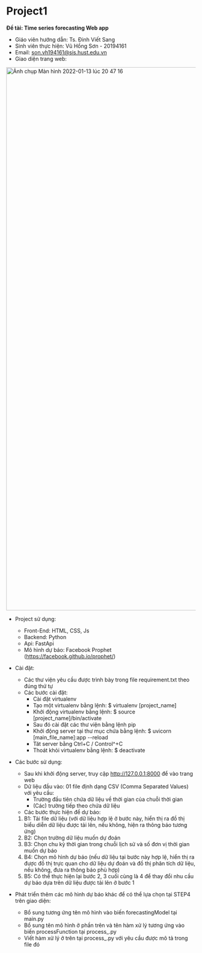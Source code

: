 # Project1

**Đề tài: Time series forecasting Web app**
* Giáo viên hướng dẫn: Ts. Đinh Viết Sang
* Sinh viên thực hiện: Vũ Hồng Sơn - 20194161
* Email: son.vh194161@sis.hust.edu.vn
* Giao diện trang web:
<img width="1440" alt="Ảnh chụp Màn hình 2022-01-13 lúc 20 47 16" src="https://user-images.githubusercontent.com/68985886/149341745-e916f26f-61d5-4cc4-b985-f4804c9f8e47.png">

* Project sử dụng:
  * Front-End: HTML, CSS, Js
  * Backend: Python
  * Api: FastApi
  * Mô hình dự báo: Facebook Prophet (https://facebook.github.io/prophet/)

* Cài đặt: 
  * Các thư viện yêu cầu được trình bày trong file requirement.txt theo đúng thứ tự
  * Các bước cài đặt:
    - Cài đặt virtualenv
    - Tạo một virtualenv bằng lệnh:
      $ virtualenv [project_name] 
    - Khởi động virtualenv bằng lệnh:
      $ source [project_name]/bin/activate
    - Sau đó cài đặt các thư viện bằng lệnh pip
    - Khởi động server tại thư mục chứa bằng lệnh:
      $ uvicorn [main_file_name]:app --reload
    - Tăt server bằng Ctrl+C / Control^+C
    - Thoát khỏi virtualenv bằng lệnh:
      $ deactivate
      
* Các bước sử dụng:
   - Sau khi khởi động server, truy cập http://127.0.0.1:8000 để vào trang web
   - Dữ liệu đầu vào: 01 file định dạng CSV (Comma Separated Values) với yêu cầu:
      + Trường đầu tiên chứa dữ liệu về thời gian của chuỗi thời gian
      + (Các) trường tiếp theo chứa dữ liệu
   -	Các bước thực hiện để dự báo:
     1.	B1: Tải file dữ liệu (với dữ liệu hợp lệ ở bước này, hiển thị ra đồ thị biểu diễn dữ liệu được tải lên, nếu không, hiện ra thông báo tương ứng)
     2.	B2: Chọn trường dữ liệu muốn dự đoán
     3.	B3: Chọn chu kỳ thời gian trong chuỗi lịch sử và số đơn vị thời gian muốn dự báo
     4.	B4: Chọn mô hình dự báo (nếu dữ liệu tại bước này hợp lệ, hiển thị ra được đồ thị trực quan cho dữ liệu dự đoán và đồ thị phân tích dữ liệu, nếu không,       đưa ra thông báo phù hợp)
     5.	B5: Có thể thực hiện lại bước 2, 3 cuối cùng là 4 để thay đổi nhu cầu dự báo dựa trên dữ liệu được tải lên ở bước 1

* Phát triển thêm các mô hình dự báo khác để có thể lựa chọn tại STEP4 trên giao diện:
  * Bổ sung tương ứng tên mô hình vào biến forecastingModel tại main.py
  * Bổ sung tên mô hình ở phần trên và tên hàm xử lý tương ứng vào biến processFunction tại process_.py
  * Viết hàm xử lý ở trên tại process_.py với yêu cầu được mô tả trong file đó
  



